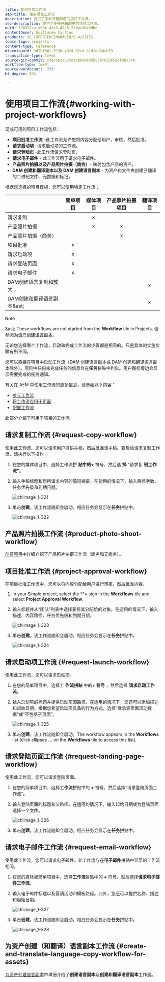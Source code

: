 ```yaml
---
title: 使用项目工作流
seo-title: 使用项目工作流
description: 提供了多种开箱即用的项目工作流。
seo-description: 提供了多种开箱即用的项目工作流。
uuid: 376922ca-e09e-4ac8-88c8-23dac2b49dbe
contentOwner: Guillaume Carlino
products: SG_EXPERIENCEMANAGER/6.4/SITES
topic-tags: projects
content-type: reference
discoiquuid: 9d2bf30c-5190-4924-82cd-bcdfde24eb39
translation-type: tm+mt
source-git-commit: cdec5b3c57ce1c80c0ed6b5cb7650b52cf9bc340
workflow-type: tm+mt
source-wordcount: '739'
ht-degree: 84%

---
```



# 使用项目工作流{#working-with-project-workflows}

现成可用的项目工作流包括：

* **项目批准工作流** -此工作流允许您将内容分配给用户，审核，然后批准。
* **请求启动项** -请求启动项的工作流。
* **请求登陆页** -此工作流请求登陆页。
* **请求电子邮件** - 此工作流用于请求电子邮件。
* **产品照片拍摄以及产品照片拍摄（商务）**- 映射包含产品的资产。
* **DAM 创建和翻译副本以及 DAM 创建语言副本** - 为资产和文件夹创建已翻译的二进制文件、元数据和标记。

根据您选择的项目模板，您可以使用特定工作流：

|  | **简单项目** | **媒体项目** | **产品照片拍摄项目** | **翻译项目** |
|---|:-:|:-:|:-:|:-:|
| 请求复制 |  | x |  |  |
| 产品照片拍摄 |  | x | x |  |
| 产品照片拍摄（商务） |  |  | x |  |
| 项目批准 | x |  |  |  |
| 请求启动项 | x |  |  |  |
| 请求登陆页面 | x |  |  |  |
| 请求电子邮件 | x |  |  |  |
| DAM创建语言复制和放大； |  |  |  | x |
| DAM创建和翻译语言副本&amp;ast; |  |  |  | x |

>[!NOTE]
>
>&amp;ast; These workflows are not started from the **Workflow** tile in Projects. 请参阅[为资产创建语言副本](/help/sites-administering/tc-manage.md)。

无论您选择哪个工作流，启动和完成工作流的步骤都是相同的。只是具体的实施步骤有所不同。

您可以直接在项目中启动工作流（DAM 创建语言副本或 DAM 创建和翻译语言副本除外）。项目中任何未完成任务的信息会在&#x200B;**任务**&#x200B;拼贴中列出。用户图标旁边会显示需要完成的任务通知。

有关在 AEM 中使用工作流的更多信息，请参阅以下内容：

* [参与工作流](/help/sites-authoring/workflows-participating.md)
* [将工作流应用于页面](/help/sites-authoring/workflows-applying.md)
* [配置工作流](/help/sites-administering/workflows.md)

此部分介绍了可用于项目的工作流。

## 请求复制工作流 {#request-copy-workflow}

使用此工作流，您可以请求用户提供手稿，然后批准该手稿。要启动请求复制工作流，请执行以下操作：

1. 在您的媒体项目中，选择工作流拼 **贴中的+** 符号，然后选 **择** “请求复 **制工作流”**。
1. 输入手稿标题和您所请求内容的简短摘要。在适用的情况下，输入目标字数、任务优先级和到期日期。

   ![chlimage_1-321](assets/chlimage_1-321.png)

1. 单击&#x200B;**创建**。该工作流随即会启动。相应任务会显示在&#x200B;**任务**&#x200B;拼贴中。

   ![chlimage_1-322](assets/chlimage_1-322.png)

## 产品照片拍摄工作流 {#product-photo-shoot-workflow}

[创意项目](/help/sites-authoring/managing-product-information.md)中详细介绍了产品照片拍摄工作流（商务和无商务）。

## 项目批准工作流 {#project-approval-workflow}

在项目批准工作流中，您可以将内容分配给用户进行审核，然后批准内容。

1. In your Simple project, select the ****+** sign in the **Workflows** tile and select **Project Approval Workflow**.
1. 输入标题并从“团队”列表中选择要将其分配给的对象。在适用的情况下，输入描述、内容路径、任务优先级和到期日期。

   ![chlimage_1-323](assets/chlimage_1-323.png)

1. 单击&#x200B;**创建**。该工作流随即会启动。相应任务会显示在&#x200B;**任务**&#x200B;拼贴中。

   ![chlimage_1-324](assets/chlimage_1-324.png)

## 请求启动项工作流 {#request-launch-workflow}

使用此工作流，您可以请求启动项。

1. 在您的简单项目中，选择工 **作流拼贴** 中的+ **符号** ，然后选择 **请求启动工作流**。
1. 输入启动项的标题并提供启动项源路径。在适用的情况下，您还可以添加描述和起始日期。根据您希望启动项具备的行为方式，选择“继承源页面活动数据”或“不包括子页面”。

   ![chlimage_1-325](assets/chlimage_1-325.png)

1. 单击&#x200B;**创建**。该工作流随即会启动。The workflow appears in the **Workflows** list (click ellipses **...** on the **Workflows** tile to access this list).

## 请求登陆页面工作流 {#request-landing-page-workflow}

使用此工作流，您可以请求登陆页面。

1. 在您的简单项目中，选择&#x200B;**工作流**&#x200B;拼贴中的 **+** 符号，然后选择“请求登陆页面工作流”。
1. 输入登陆页面的标题和父路径。在适用的情况下，输入起始日期或为登陆页面选择一个文件。

   ![chlimage_1-326](assets/chlimage_1-326.png)

1. 单击&#x200B;**创建**。该工作流随即会启动。相应任务会显示在&#x200B;**任务**&#x200B;拼贴中。

## 请求电子邮件工作流 {#request-email-workflow}

使用此工作流，您可以请求电子邮件。此工作流与在&#x200B;**电子邮件**&#x200B;拼贴中显示的工作流相同。

1. 在您的媒体或简单项目中，选择&#x200B;**工作流**&#x200B;拼贴中的 **+** 符号，然后选择&#x200B;**请求电子邮件工作流**。
1. 输入电子邮件标题以及营销活动和模板路径。此外，您还可以提供名称、描述和起始日期。

   ![chlimage_1-327](assets/chlimage_1-327.png)

1. 单击&#x200B;**创建**。该工作流随即会启动。相应任务会显示在&#x200B;**任务**&#x200B;拼贴中。

   ![chlimage_1-328](assets/chlimage_1-328.png)

## 为资产创建（和翻译）语言副本工作流 {#create-and-translate-language-copy-workflow-for-assets}

[为资产创建语言副本](/help/assets/translation-projects.md)中详细介绍了&#x200B;**创建语言副本**&#x200B;及&#x200B;**创建和翻译语言副本**&#x200B;工作流。
